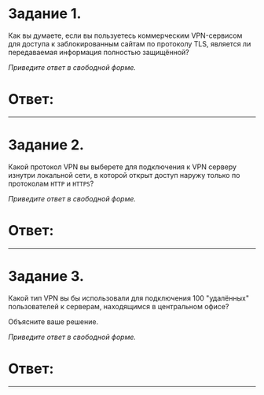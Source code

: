 # Задание 1.
Как вы думаете, если вы пользуетесь коммерческим VPN-сервисом для доступа к заблокированным сайтам по протоколу TLS, 
является ли передаваемая информация полностью защищённой?

*Приведите ответ в свободной форме.*

# Ответ:  

---

# Задание 2.
Какой протокол VPN вы выберете для подключения к VPN серверу изнутри локальной сети, в которой открыт доступ наружу 
только по протоколам `HTTP` и `HTTPS`?

*Приведите ответ в свободной форме.*  

# Ответ:  

---

# Задание 3.
Какой тип VPN вы бы использовали для подключения 100 "удалённых" пользователей к серверам, находящимся в центральном 
офисе?

Объясните ваше решение.

*Приведите ответ в свободной форме.*  

# Ответ:  


---